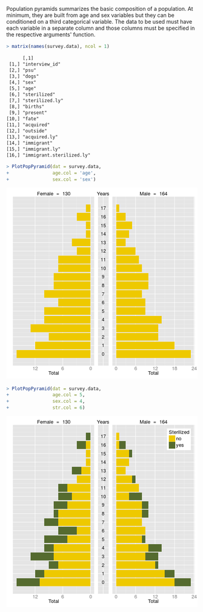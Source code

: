 



Population pyramids summarizes the basic composition of a population. At minimum, they are built from age and sex variables but they can be conditioned on a third categorical variable. The data to be used must have each variable in a separate column and those columns must be specified in the respective arguments' function.


```r
> matrix(names(survey.data), ncol = 1)
```

```
      [,1]                     
 [1,] "interview_id"           
 [2,] "psu"                    
 [3,] "dogs"                   
 [4,] "sex"                    
 [5,] "age"                    
 [6,] "sterilized"             
 [7,] "sterilized.ly"          
 [8,] "births"                 
 [9,] "present"                
[10,] "fate"                   
[11,] "acquired"               
[12,] "outside"                
[13,] "acquired.ly"            
[14,] "immigrant"              
[15,] "immigrant.ly"           
[16,] "immigrant.sterilized.ly"
```

```r
> PlotPopPyramid(dat = survey.data,
+                age.col = 'age',
+                sex.col = 'sex')
```

![plot of chunk pyramids](figures/pyramids-1.png) 

```r
> PlotPopPyramid(dat = survey.data,
+                age.col = 5,
+                sex.col = 4,
+                str.col = 6)
```

![plot of chunk pyramids](figures/pyramids-2.png) 


